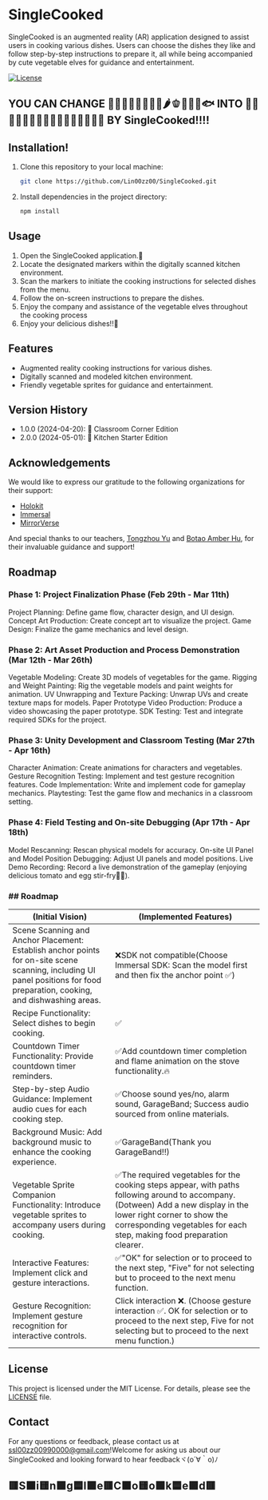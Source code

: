# SingleCooked

SingleCooked is an augmented reality (AR) application designed to assist users in cooking various dishes. Users can choose the dishes they like and follow step-by-step instructions to prepare it, all while being accompanied by cute vegetable elves for guidance and entertainment. 

[![License](https://img.shields.io/badge/License-MIT🍽️-yellow.svg)](https://opensource.org/licenses/MIT)

## YOU CAN CHANGE 🍅🥚🧅🍆🥕🥦🧄🥔🌶️🫑🐖🐔🐂🐟 INTO 🍖🌮🍳🍲🥗🍲🍳🍕🍚🍜🍝🍱🍛🍢🍥🍣 BY SingleCooked!!!!

## Installation!


1. Clone this repository to your local machine:

    ```bash
    git clone https://github.com/Lin00zz00/SingleCooked.git
    ```

2. Install dependencies in the project directory:

    ```bash
    npm install
    ```

## Usage

1. Open the SingleCooked application.🤤
2. Locate the designated markers within the digitally scanned kitchen environment.
3. Scan the markers to initiate the cooking instructions for selected dishes from the menu.
4. Follow the on-screen instructions to prepare the dishes.
5. Enjoy the company and assistance of the vegetable elves throughout the cooking process
6. Enjoy your delicious dishes!!🥢

## Features

- Augmented reality cooking instructions for various dishes.
- Digitally scanned and modeled kitchen environment.
- Friendly vegetable sprites for guidance and entertainment.

## Version History

- 1.0.0 (2024-04-20): 🏫 Classroom Corner Edition
- 2.0.0 (2024-05-01): 🍳 Kitchen Starter Edition

## Acknowledgements

We would like to express our gratitude to the following organizations for their support:
- [Holokit](https://holokit.io/)
- [Immersal](https://immersal.com/)
- [MirrorVerse](https://deepmirror.vercel.app/)

And special thanks to our teachers, [Tongzhou Yu](https://github.com/Tongzhou-Yu) and [Botao Amber Hu](https://github.com/botaohu), for their invaluable guidance and support!

## Roadmap
### Phase 1: Project Finalization Phase (Feb 29th - Mar 11th)
Project Planning: Define game flow, character design, and UI design.
Concept Art Production: Create concept art to visualize the project.
Game Design: Finalize the game mechanics and level design.
### Phase 2: Art Asset Production and Process Demonstration (Mar 12th - Mar 26th)
Vegetable Modeling: Create 3D models of vegetables for the game.
Rigging and Weight Painting: Rig the vegetable models and paint weights for animation.
UV Unwrapping and Texture Packing: Unwrap UVs and create texture maps for models.
Paper Prototype Video Production: Produce a video showcasing the paper prototype.
SDK Testing: Test and integrate required SDKs for the project.
### Phase 3: Unity Development and Classroom Testing (Mar 27th - Apr 16th)
Character Animation: Create animations for characters and vegetables.
Gesture Recognition Testing: Implement and test gesture recognition features.
Code Implementation: Write and implement code for gameplay mechanics.
Playtesting: Test the game flow and mechanics in a classroom setting.
### Phase 4: Field Testing and On-site Debugging (Apr 17th - Apr 18th)
Model Rescanning: Rescan physical models for accuracy.
On-site UI Panel and Model Position Debugging: Adjust UI panels and model positions.
Live Demo Recording: Record a live demonstration of the gameplay (enjoying delicious tomato and egg stir-fry🍛😋).
### ## Roadmap

| **(Initial Vision)**                   | **(Implemented Features)** |
|----------------------------------------|-----------------|
| Scene Scanning and Anchor Placement: Establish anchor points for on-site scene scanning, including UI panel positions for food preparation, cooking, and dishwashing areas. |❌SDK not compatible(Choose Immersal SDK: Scan the model first and then fix the anchor point ✅)|
| Recipe Functionality: Select dishes to begin cooking.                    |✅|
| Countdown Timer Functionality: Provide countdown timer reminders.                |✅Add countdown timer completion and flame animation on the stove functionality.🔥|     
| Step-by-step Audio Guidance: Implement audio cues for each cooking step.            |✅Choose sound yes/no, alarm sound, GarageBand; Success audio sourced from online materials.|
| Background Music: Add background music to enhance the cooking experience.              |✅GarageBand(Thank you GarageBand!!)|
| Vegetable Sprite Companion Functionality: Introduce vegetable sprites to accompany users during cooking.              |✅The required vegetables for the cooking steps appear, with paths following around to accompany. (Dotween) Add a new display in the lower right corner to show the corresponding vegetables for each step, making food preparation clearer.|
| Interactive Features: Implement click and gesture interactions.                         |✅"OK" for selection or to proceed to the next step, "Five" for not selecting but to proceed to the next menu function.|
| Gesture Recognition: Implement gesture recognition for interactive controls.                        |Click interaction ❌. (Choose gesture interaction ✅. OK for selection or to proceed to the next step, Five for not selecting but to proceed to the next menu function.)|


## License

This project is licensed under the MIT License. For details, please see the [LICENSE](LICENSE) file.

## Contact

For any questions or feedback, please contact us at [ssl00zz00990000@gmail.com](mailto:ssl00zz00990000@gmail.com)!Welcome for asking us about our SingleCooked and looking forward to hear feedbackヾ(o´∀｀o)ﾉ 

## 🟥S🟧i🟨n🟩g🟦l🟪e🟥C🟧o🟨o🟩k🟦e🟪d🟥